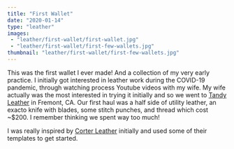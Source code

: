 ```yaml
---
title: "First Wallet"
date: "2020-01-14"
type: "leather"
images:
 - "leather/first-wallet/first-wallet.jpg"
 - "leather/first-wallet/first-few-wallets.jpg"
thumbnail: "leather/first-wallet/first-few-wallets.jpg"
---
```


This was the first wallet I ever made! And a collection of my very early practice. I initially got interested in leather work during the COVID-19 pandemic, through watching process Youtube videos with my wife. My wife actually was the most interested in trying it initially and so we went to [Tandy Leather](https://tandyleather.com/pages/tandy-leather-fremont-17) in Fremont, CA. Our first haul was a half side of utility leather, an exacto knife with blades, some stitch punches, and thread which cost ~$200. I remember thinking we spent way too much!

I was really inspired by [Corter Leather](https://www.youtube.com/c/CorterLeather) initially and used some of their templates to get started.